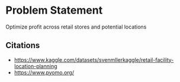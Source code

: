 # Problem Statement
Optimize profit across retail stores and potential locations

## Citations
- https://www.kaggle.com/datasets/svenmllerkaggle/retail-facility-location-planning
- https://www.pyomo.org/